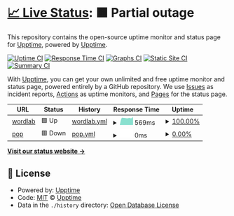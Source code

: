 # [📈 Live Status](https:///status): <!--live status--> **🟧 Partial outage**

This repository contains the open-source uptime monitor and status page for [Upptime](https://upptime.js.org), powered by [Upptime](https://github.com/upptime/upptime).

[![Uptime CI](https://github.com/w-l4b/status/workflows/Uptime%20CI/badge.svg)](https://github.com/w-l4b/status/actions?query=workflow%3A%22Uptime+CI%22)
[![Response Time CI](https://github.com/w-l4b/status/workflows/Response%20Time%20CI/badge.svg)](https://github.com/w-l4b/status/actions?query=workflow%3A%22Response+Time+CI%22)
[![Graphs CI](https://github.com/w-l4b/status/workflows/Graphs%20CI/badge.svg)](https://github.com/w-l4b/status/actions?query=workflow%3A%22Graphs+CI%22)
[![Static Site CI](https://github.com/w-l4b/status/workflows/Static%20Site%20CI/badge.svg)](https://github.com/w-l4b/status/actions?query=workflow%3A%22Static+Site+CI%22)
[![Summary CI](https://github.com/w-l4b/status/workflows/Summary%20CI/badge.svg)](https://github.com/w-l4b/status/actions?query=workflow%3A%22Summary+CI%22)

With [Upptime](https://upptime.js.org), you can get your own unlimited and free uptime monitor and status page, powered entirely by a GitHub repository. We use [Issues](https://github.com/upptime/upptime/issues) as incident reports, [Actions](https://github.com/w-l4b/status/actions) as uptime monitors, and [Pages](https:///status) for the status page.

<!--start: status pages-->
<!-- This summary is generated by Upptime (https://github.com/upptime/upptime) -->
<!-- Do not edit this manually, your changes will be overwritten -->
<!-- prettier-ignore -->
| URL | Status | History | Response Time | Uptime |
| --- | ------ | ------- | ------------- | ------ |
| <img alt="" src="https://favicons.githubusercontent.com/www.wordlab.website" height="13"> [wordlab](https://www.wordlab.website) | 🟩 Up | [wordlab.yml](https://github.com/w-l4b/status/commits/HEAD/history/wordlab.yml) | <details><summary><img alt="Response time graph" src="./graphs/wordlab/response-time-week.png" height="20"> 569ms</summary><br><a href="https://w-l4b.github.io/status/history/wordlab"><img alt="Response time 565" src="https://img.shields.io/endpoint?url=https%3A%2F%2Fraw.githubusercontent.com%2Fw-l4b%2Fstatus%2FHEAD%2Fapi%2Fwordlab%2Fresponse-time.json"></a><br><a href="https://w-l4b.github.io/status/history/wordlab"><img alt="24-hour response time 703" src="https://img.shields.io/endpoint?url=https%3A%2F%2Fraw.githubusercontent.com%2Fw-l4b%2Fstatus%2FHEAD%2Fapi%2Fwordlab%2Fresponse-time-day.json"></a><br><a href="https://w-l4b.github.io/status/history/wordlab"><img alt="7-day response time 569" src="https://img.shields.io/endpoint?url=https%3A%2F%2Fraw.githubusercontent.com%2Fw-l4b%2Fstatus%2FHEAD%2Fapi%2Fwordlab%2Fresponse-time-week.json"></a><br><a href="https://w-l4b.github.io/status/history/wordlab"><img alt="30-day response time 565" src="https://img.shields.io/endpoint?url=https%3A%2F%2Fraw.githubusercontent.com%2Fw-l4b%2Fstatus%2FHEAD%2Fapi%2Fwordlab%2Fresponse-time-month.json"></a><br><a href="https://w-l4b.github.io/status/history/wordlab"><img alt="1-year response time 565" src="https://img.shields.io/endpoint?url=https%3A%2F%2Fraw.githubusercontent.com%2Fw-l4b%2Fstatus%2FHEAD%2Fapi%2Fwordlab%2Fresponse-time-year.json"></a></details> | <details><summary><a href="https://w-l4b.github.io/status/history/wordlab">100.00%</a></summary><a href="https://w-l4b.github.io/status/history/wordlab"><img alt="All-time uptime 100.00%" src="https://img.shields.io/endpoint?url=https%3A%2F%2Fraw.githubusercontent.com%2Fw-l4b%2Fstatus%2FHEAD%2Fapi%2Fwordlab%2Fuptime.json"></a><br><a href="https://w-l4b.github.io/status/history/wordlab"><img alt="24-hour uptime 100.00%" src="https://img.shields.io/endpoint?url=https%3A%2F%2Fraw.githubusercontent.com%2Fw-l4b%2Fstatus%2FHEAD%2Fapi%2Fwordlab%2Fuptime-day.json"></a><br><a href="https://w-l4b.github.io/status/history/wordlab"><img alt="7-day uptime 100.00%" src="https://img.shields.io/endpoint?url=https%3A%2F%2Fraw.githubusercontent.com%2Fw-l4b%2Fstatus%2FHEAD%2Fapi%2Fwordlab%2Fuptime-week.json"></a><br><a href="https://w-l4b.github.io/status/history/wordlab"><img alt="30-day uptime 100.00%" src="https://img.shields.io/endpoint?url=https%3A%2F%2Fraw.githubusercontent.com%2Fw-l4b%2Fstatus%2FHEAD%2Fapi%2Fwordlab%2Fuptime-month.json"></a><br><a href="https://w-l4b.github.io/status/history/wordlab"><img alt="1-year uptime 100.00%" src="https://img.shields.io/endpoint?url=https%3A%2F%2Fraw.githubusercontent.com%2Fw-l4b%2Fstatus%2FHEAD%2Fapi%2Fwordlab%2Fuptime-year.json"></a></details>
| <img alt="" src="https://favicons.githubusercontent.com/www.pop-radio-word.website" height="13"> [pop](https://www.pop-radio-word.website) | 🟥 Down | [pop.yml](https://github.com/w-l4b/status/commits/HEAD/history/pop.yml) | <details><summary><img alt="Response time graph" src="./graphs/pop/response-time-week.png" height="20"> 0ms</summary><br><a href="https://w-l4b.github.io/status/history/pop"><img alt="Response time 0" src="https://img.shields.io/endpoint?url=https%3A%2F%2Fraw.githubusercontent.com%2Fw-l4b%2Fstatus%2FHEAD%2Fapi%2Fpop%2Fresponse-time.json"></a><br><a href="https://w-l4b.github.io/status/history/pop"><img alt="24-hour response time 0" src="https://img.shields.io/endpoint?url=https%3A%2F%2Fraw.githubusercontent.com%2Fw-l4b%2Fstatus%2FHEAD%2Fapi%2Fpop%2Fresponse-time-day.json"></a><br><a href="https://w-l4b.github.io/status/history/pop"><img alt="7-day response time 0" src="https://img.shields.io/endpoint?url=https%3A%2F%2Fraw.githubusercontent.com%2Fw-l4b%2Fstatus%2FHEAD%2Fapi%2Fpop%2Fresponse-time-week.json"></a><br><a href="https://w-l4b.github.io/status/history/pop"><img alt="30-day response time 0" src="https://img.shields.io/endpoint?url=https%3A%2F%2Fraw.githubusercontent.com%2Fw-l4b%2Fstatus%2FHEAD%2Fapi%2Fpop%2Fresponse-time-month.json"></a><br><a href="https://w-l4b.github.io/status/history/pop"><img alt="1-year response time 0" src="https://img.shields.io/endpoint?url=https%3A%2F%2Fraw.githubusercontent.com%2Fw-l4b%2Fstatus%2FHEAD%2Fapi%2Fpop%2Fresponse-time-year.json"></a></details> | <details><summary><a href="https://w-l4b.github.io/status/history/pop">0.00%</a></summary><a href="https://w-l4b.github.io/status/history/pop"><img alt="All-time uptime 0.00%" src="https://img.shields.io/endpoint?url=https%3A%2F%2Fraw.githubusercontent.com%2Fw-l4b%2Fstatus%2FHEAD%2Fapi%2Fpop%2Fuptime.json"></a><br><a href="https://w-l4b.github.io/status/history/pop"><img alt="24-hour uptime 0.00%" src="https://img.shields.io/endpoint?url=https%3A%2F%2Fraw.githubusercontent.com%2Fw-l4b%2Fstatus%2FHEAD%2Fapi%2Fpop%2Fuptime-day.json"></a><br><a href="https://w-l4b.github.io/status/history/pop"><img alt="7-day uptime 0.00%" src="https://img.shields.io/endpoint?url=https%3A%2F%2Fraw.githubusercontent.com%2Fw-l4b%2Fstatus%2FHEAD%2Fapi%2Fpop%2Fuptime-week.json"></a><br><a href="https://w-l4b.github.io/status/history/pop"><img alt="30-day uptime 0.00%" src="https://img.shields.io/endpoint?url=https%3A%2F%2Fraw.githubusercontent.com%2Fw-l4b%2Fstatus%2FHEAD%2Fapi%2Fpop%2Fuptime-month.json"></a><br><a href="https://w-l4b.github.io/status/history/pop"><img alt="1-year uptime 0.00%" src="https://img.shields.io/endpoint?url=https%3A%2F%2Fraw.githubusercontent.com%2Fw-l4b%2Fstatus%2FHEAD%2Fapi%2Fpop%2Fuptime-year.json"></a></details>

<!--end: status pages-->

[**Visit our status website →**](https:///status)

## 📄 License

- Powered by: [Upptime](https://github.com/upptime/upptime)
- Code: [MIT](./LICENSE) © [Upptime](https://upptime.js.org)
- Data in the `./history` directory: [Open Database License](https://opendatacommons.org/licenses/odbl/1-0/)
